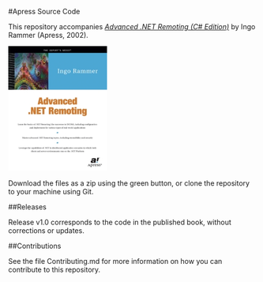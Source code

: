 #Apress Source Code

This repository accompanies [*Advanced .NET Remoting (C# Edition)*](http://www.apress.com/9781590590256) by Ingo Rammer (Apress, 2002).

[comment]: #cover
![Cover image](9781590590256.jpg)

Download the files as a zip using the green button, or clone the repository to your machine using Git.

##Releases

Release v1.0 corresponds to the code in the published book, without corrections or updates.

##Contributions

See the file Contributing.md for more information on how you can contribute to this repository.
